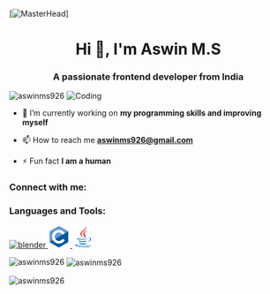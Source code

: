 [![MasterHead](https://repository-images.githubusercontent.com/588181932/e36ec678-7984-4cdd-8e4c-a3932772ff8e)]

<h1 align="center">Hi 👋, I'm Aswin M.S</h1>
<h3 align="center">A passionate frontend developer from India</h3>
<img align="right" alt="Coding" width="400" src="https://media0.giphy.com/media/v1.Y2lkPTc5MGI3NjExd3hmdzY2Z2RzNWNtamxqM2trM2gwdnI4MWF2a2Y5MXo1cDZqc2h4MiZlcD12MV9pbnRlcm5hbF9naWZfYnlfaWQmY3Q9Zw/qgQUggAC3Pfv687qPC/giphy.gif">

<p align="left"> <img src="https://komarev.com/ghpvc/?username=aswinms926&label=Profile%20views&color=0e75b6&style=flat" alt="aswinms926" /> </p>

- 🔭 I’m currently working on **my programming skills and improving myself**

- 📫 How to reach me **aswinms926@gmail.com**

- ⚡ Fun fact **I am a human**

<h3 align="left">Connect with me:</h3>
<p align="left">
</p>

<h3 align="left">Languages and Tools:</h3>
<p align="left"> <a href="https://www.blender.org/" target="_blank" rel="noreferrer"> <img src="https://download.blender.org/branding/community/blender_community_badge_white.svg" alt="blender" width="40" height="40"/> </a> <a href="https://www.cprogramming.com/" target="_blank" rel="noreferrer"> <img src="https://raw.githubusercontent.com/devicons/devicon/master/icons/c/c-original.svg" alt="c" width="40" height="40"/> </a> <a href="https://www.java.com" target="_blank" rel="noreferrer"> <img src="https://raw.githubusercontent.com/devicons/devicon/master/icons/java/java-original.svg" alt="java" width="40" height="40"/> </a> </p>

<p><img align="left" src="https://github-readme-stats.vercel.app/api/top-langs?username=aswinms926&show_icons=true&locale=en&layout=compact" alt="aswinms926" /></p>

<p>&nbsp;<img align="center" src="https://github-readme-stats.vercel.app/api?username=aswinms926&show_icons=true&locale=en" alt="aswinms926" /></p>

<p><img align="center" src="https://github-readme-streak-stats.herokuapp.com/?user=aswinms926&" alt="aswinms926" /></p>
